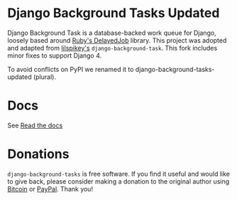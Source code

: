 # Django Background Tasks Updated
Django Background Task is a database-backed work queue for Django, loosely based
around [Ruby's DelayedJob](https://github.com/tobi/delayed_job) library. This project was
adopted and adapted from [lilspikey's](https://github.com/lilspikey/) `django-background-task`. This fork includes minor fixes to support Django 4.

To avoid conflicts on PyPI we renamed it to django-background-tasks-updated (plural).
# Docs
See [Read the docs](http://django-background-tasks.readthedocs.io/en/latest/)
# Donations
``django-background-tasks`` is free software. If you find it useful and would like to give back, please consider making
a donation to the original author using [Bitcoin](https://blockchain.info/payment_request?address=34vD9fADYX9QAcMfJUB4c2pYd19SG2toZ9) or [PayPal](https://www.paypal.me/arteriagmbh). Thank you!
